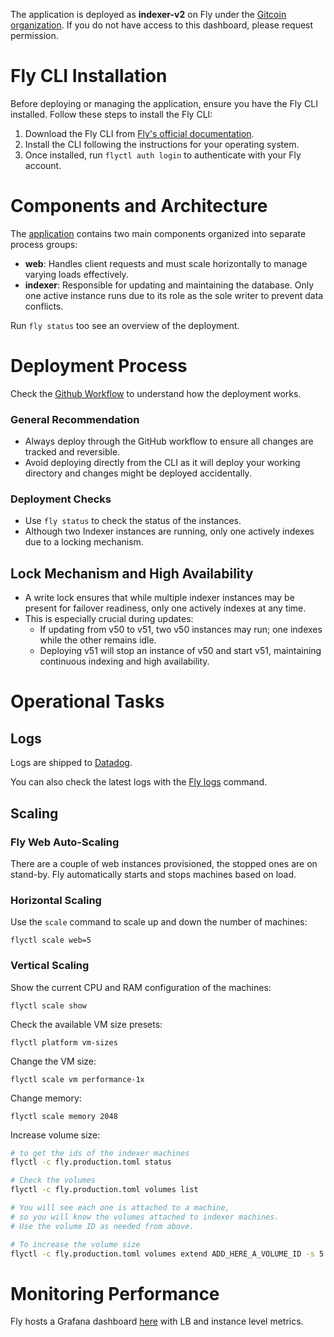 The application is deployed as **indexer-v2** on Fly under the [Gitcoin organization](https://fly.io/dashboard/gtc). If you do not have access to this dashboard, please request permission.

# Fly CLI Installation

Before deploying or managing the application, ensure you have the Fly CLI installed. Follow these steps to install the Fly CLI:

1. Download the Fly CLI from [Fly's official documentation](https://fly.io/docs/getting-started/installing-flyctl/).
2. Install the CLI following the instructions for your operating system.
3. Once installed, run `flyctl auth login` to authenticate with your Fly account.

# Components and Architecture

The [application](../fly.toml) contains two main components organized into separate process groups:

- **web**: Handles client requests and must scale horizontally to manage varying loads effectively.
- **indexer**: Responsible for updating and maintaining the database. Only one active instance runs due to its role as the sole writer to prevent data conflicts.

Run `fly status` too see an overview of the deployment.

# Deployment Process

Check the [Github Workflow](../.github/workflows/deploy-branch.yml) to understand how the deployment works.

### General Recommendation

- Always deploy through the GitHub workflow to ensure all changes are tracked and reversible.
- Avoid deploying directly from the CLI as it will deploy your working directory and changes might be deployed accidentally.

### Deployment Checks

- Use `fly status` to check the status of the instances.
- Although two Indexer instances are running, only one actively indexes due to a locking mechanism.

## Lock Mechanism and High Availability

- A write lock ensures that while multiple indexer instances may be present for failover readiness, only one actively indexes at any time.
- This is especially crucial during updates:
  - If updating from v50 to v51, two v50 instances may run; one indexes while the other remains idle.
  - Deploying v51 will stop an instance of v50 and start v51, maintaining continuous indexing and high availability.

# Operational Tasks

## Logs

Logs are shipped to [Datadog](https://app.datadoghq.eu/logs).

You can also check the latest logs with the [Fly logs](https://fly.io/docs/flyctl/logs/) command.

## Scaling

### Fly Web Auto-Scaling

There are a couple of web instances provisioned, the stopped ones are on stand-by. Fly automatically starts and stops machines based on load.

### Horizontal Scaling

Use the `scale` command to scale up and down the number of machines:


```
flyctl scale web=5
```

### Vertical Scaling

Show the current CPU and RAM configuration of the machines:

```
flyctl scale show
```

Check the available VM size presets:

```
flyctl platform vm-sizes
```

Change the VM size:


```
flyctl scale vm performance-1x
```

Change memory:

```
flyctl scale memory 2048
```

Increase volume size:
```bash
# to get the ids of the indexer machines
flyctl -c fly.production.toml status

# Check the volumes
flyctl -c fly.production.toml volumes list

# You will see each one is attached to a machine,
# so you will know the volumes attached to indexer machines.
# Use the volume ID as needed from above.

# To increase the volume size
flyctl -c fly.production.toml volumes extend ADD_HERE_A_VOLUME_ID -s 5 # to extend it to 5GB
```

# Monitoring Performance

Fly hosts a Grafana dashboard [here](https://fly-metrics.net/d/fly-app/fly-app?orgId=179263&var-app=indexer-v2) with LB and instance level metrics.
